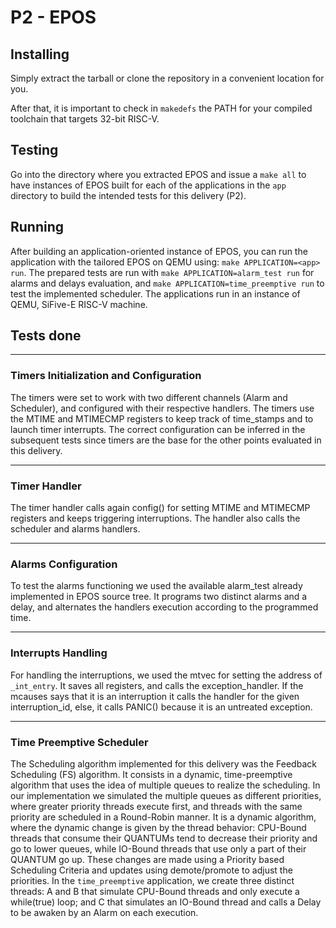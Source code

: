 # P2 - EPOS

## Installing

Simply extract the tarball or clone the repository in a convenient location for you.

After that, it is important to check in ```makedefs``` the PATH for your compiled toolchain that targets 32-bit RISC-V.

## Testing

Go into the directory where you extracted EPOS and issue a ```make all``` to have instances of EPOS built for each of the applications in the ```app``` directory to build the intended tests for this delivery (P2). 

## Running

After building an application-oriented instance of EPOS, you can run the application with the tailored EPOS on QEMU using: ```make APPLICATION=<app> run```. The prepared tests are run with ```make APPLICATION=alarm_test run``` for alarms and delays evaluation, and ```make APPLICATION=time_preemptive run``` to test the implemented scheduler. The applications run in an instance of QEMU, SiFive-E RISC-V machine.

## Tests done

-------------------------------------------------------
### Timers Initialization and Configuration
The timers were set to work with two different channels (Alarm and Scheduler), and configured with their respective handlers. The timers use the MTIME and MTIMECMP registers to keep track of time_stamps and to launch timer interrupts. The correct configuration can be inferred in the subsequent tests since timers are the base for the other points evaluated in this delivery.

-------------------------------------------------------
### Timer Handler
The timer handler calls again config() for setting MTIME and MTIMECMP registers and keeps triggering interruptions. The handler also calls the scheduler and alarms handlers.

-------------------------------------------------------
### Alarms Configuration
To test the alarms functioning we used the available alarm_test already implemented in EPOS source tree. It programs two distinct alarms and a delay, and alternates the handlers execution according to the programmed time.

-------------------------------------------------------
### Interrupts Handling
For handling the interruptions, we used the mtvec for setting the address of `_int_entry`. It saves all registers, and calls the exception_handler. If the mcauses says that it is an interruption it calls the handler for the given interruption_id, else, it calls PANIC() because it is an untreated exception.

-------------------------------------------------------
### Time Preemptive Scheduler
The Scheduling algorithm implemented for this delivery was the Feedback Scheduling (FS) algorithm. It consists in a dynamic, time-preemptive algorithm that uses the idea of multiple queues to realize the scheduling. In our implementation we simulated the multiple queues as different priorities, where greater priority threads execute first, and threads with the same priority are scheduled in a Round-Robin manner. It is a dynamic algorithm, where the dynamic change is given by the thread behavior: CPU-Bound threads that consume their QUANTUMs tend to decrease their priority and go to lower queues, while IO-Bound threads that use only a part of their QUANTUM go up. These changes are made using a Priority based Scheduling Criteria and updates using demote/promote to adjust the priorities.
In the ```time_preemptive``` application, we create three distinct threads: A and B that simulate CPU-Bound threads and only execute a while(true) loop; and C
that simulates an IO-Bound thread and calls a Delay to be awaken by an Alarm on each execution.
<Describe problem with threads scheduling>

